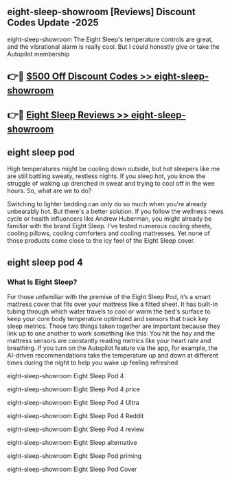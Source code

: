 ## eight-sleep-showroom [Reviews​] Discount Codes Update -2025

eight-sleep-showroom The Eight Sleep's temperature controls are great, and the vibrational alarm is really cool. But I could honestly give or take the Autopilot membership

## 👉🔴 [$500 Off Discount Codes >> eight-sleep-showroom](http://download.freeplayer.one?title=eight-sleep-showroom&ref=18-ES)

## 👉🔴 [Eight Sleep Reviews >> eight-sleep-showroom](http://download.freeplayer.one?title=eight-sleep-showroom&ref=18-ES)

## eight sleep pod

High temperatures might be cooling down outside, but hot sleepers like me are still battling sweaty, restless nights. If you sleep hot, you know the struggle of waking up drenched in sweat and trying to cool off in the wee hours. So, what are we to do?

Switching to lighter bedding can only do so much when you're already unbearably hot. But there's a better solution. If you follow the wellness news cycle or health influencers like Andrew Huberman, you might already be familiar with the brand Eight Sleep. I've tested numerous cooling sheets, cooling pillows, cooling comforters and cooling mattresses. Yet none of those products come close to the icy feel of the Eight Sleep cover.

## eight sleep pod 4

### What Is Eight Sleep?

For those unfamiliar with the premise of the Eight Sleep Pod, it’s a smart mattress cover that fits over your mattress like a fitted sheet. It has built-in tubing through which water travels to cool or warm the bed's surface to keep your core body temperature optimized and sensors that track key sleep metrics. Those two things taken together are important because they link up to one another to work something like this: You hit the hay and the mattress sensors are constantly reading metrics like your heart rate and breathing. If you turn on the Autopilot feature via the app, for example, the AI-driven recommendations take the temperature up and down at different times during the night to help you wake up feeling refreshed

eight-sleep-showroom Eight Sleep Pod 4

eight-sleep-showroom Eight Sleep Pod 4 price

eight-sleep-showroom Eight Sleep Pod 4 Ultra

eight-sleep-showroom Eight Sleep Pod 4 Reddit

eight-sleep-showroom Eight Sleep Pod 4 review

eight-sleep-showroom Eight Sleep alternative

eight-sleep-showroom Eight Sleep Pod priming

eight-sleep-showroom Eight Sleep Pod Cover
